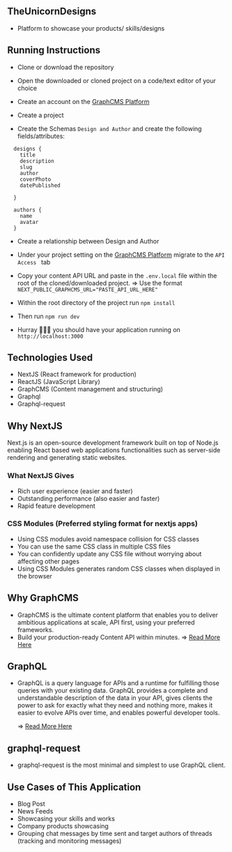 ## TheUnicornDesigns

- Platform to showcase your products/ skills/designs

## Running Instructions

- Clone or download the repository
- Open the downloaded or cloned project on a code/text editor of your choice

- Create an account on the [GraphCMS Platform](https://graphcms.com/)
- Create a project
- Create the Schemas `Design and Author` and create the following fields/attributes:

```gql
  designs {
    title
    description
    slug
    author
    coverPhoto
    datePublished

  }
```

```gql
  authors {
    name
    avatar
  }
```

- Create a relationship between Design and Author

- Under your project setting on the [GraphCMS Platform](https://graphcms.com/) migrate to the `API Access ` tab
- Copy your content API URL and paste in the `.env.local` file within the root of the cloned/downloaded project.
  => Use the format `NEXT_PUBLIC_GRAPHCMS_URL="PASTE_API_URL_HERE"`

- Within the root directory of the project run `npm install`
- Then run `npm run dev` 
- Hurray 🎉🎉🎉 you should have your application running on `http://localhost:3000` 

## Technologies Used

- NextJS (React framework for production)
- ReactJS (JavaScript Library)
- GraphCMS (Content management and structuring)
- Graphql
- Graphql-request

## Why NextJS

Next.js is an open-source development framework built on top of Node.js
enabling React based web applications functionalities such as server-side
rendering and generating static websites.

### What NextJS Gives

- Rich user experience (easier and faster)
- Outstanding performance (also easier and faster)
- Rapid feature development

### CSS Modules (Preferred styling format for nextjs apps)

- Using CSS modules avoid namespace collision for CSS classes
- You can use the same CSS class in multiple CSS files
- You can confidently update any CSS file without worrying about affecting other pages
- Using CSS Modules generates random CSS classes when displayed in the browser

## Why GraphCMS

- GraphCMS is the ultimate content platform that enables you to deliver ambitious applications at scale, API first, using your preferred frameworks.
- Build your production-ready Content API within minutes.
  => [Read More Here](https://graphcms.com/)

## GraphQL

- GraphQL is a query language for APIs and a runtime for fulfilling those queries with your existing data. GraphQL provides a complete and understandable description of the data in your API, gives clients the power to ask for exactly what they need and nothing more, makes it easier to evolve APIs over time, and enables powerful developer tools.

  => [Read More Here](https://graphql.org/)

## graphql-request

- graphql-request is the most minimal and simplest to use GraphQL client.

## Use Cases of This Application

- Blog Post
- News Feeds
- Showcasing your skills and works
- Company products showcasing
- Grouping chat messages by time sent and target authors of threads (tracking and monitoring messages)
